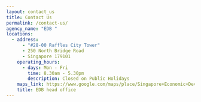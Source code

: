 ```yaml
---
layout: contact_us
title: Contact Us
permalink: /contact-us/
agency_name: "EDB "
locations:
  - address:
      - "#28-00 Raffles City Tower"
      - 250 North Bridge Road
      - Singapore 179101
    operating_hours:
      - days: Mon - Fri
        time: 8.30am - 5.30pm
        description: Closed on Public Holidays
    maps_link: https://www.google.com/maps/place/Singapore+Economic+Development+Board+(EDB)/@1.2939061,103.8527521,15z/data=!4m6!3m5!1s0x31da19a42cdfde3b:0xeced8b622bba0e6d!8m2!3d1.2937868!4d103.8527761!16s%2Fg%2F1ttp_mqr
    title: EDB head office
---
```

